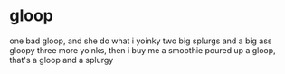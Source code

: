 # gloop
one bad gloop, and she do what i yoinky two big splurgs and a big ass gloopy three more yoinks, then i buy me a smoothie poured up a gloop, that's a gloop and a splurgy
